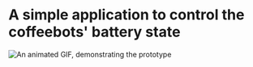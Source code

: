 A simple application to control the coffeebots' battery state
=============================================================

![An animated GIF, demonstrating the prototype](demo.gif)
